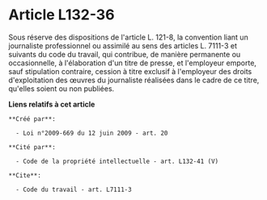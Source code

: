 # Article L132-36

Sous réserve des dispositions de l'article L. 121-8, la convention liant un journaliste professionnel ou assimilé au sens des
articles L. 7111-3 et suivants du code du travail, qui contribue, de manière permanente ou occasionnelle, à l'élaboration
d'un titre de presse, et l'employeur emporte, sauf stipulation contraire, cession à titre exclusif à l'employeur des droits
d'exploitation des œuvres du journaliste réalisées dans le cadre de ce titre, qu'elles soient ou non publiées.

**Liens relatifs à cet article**

	**Créé par**:

	  - Loi n°2009-669 du 12 juin 2009 - art. 20

	**Cité par**:

	  - Code de la propriété intellectuelle - art. L132-41 (V)

	**Cite**:

	  - Code du travail - art. L7111-3
